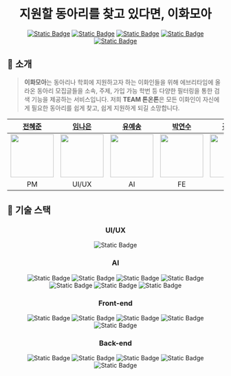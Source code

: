 <div align="center">
  
  # 지원할 동아리를 찾고 있다면, 이화모아
  <a href="https://team-tone-on-tone.notion.site/TEAM-fa4c2999a3ae4ab3acfcac4ef37e5262?pvs=74">![Static Badge](https://img.shields.io/badge/Notion-%23000000?style=for-the-badge&logo=notion&logoColor=white)</a>
  <a href="https://team-tone-on-tone.notion.site/cd783e93da7a4daf9d964a6b13a7bae8?v=8ad772c8f1c54b2cbfdd24e950f2aeef">![Static Badge](https://img.shields.io/badge/%ED%9A%8C%EC%9D%98%EB%A1%9D-%2300B295?style=for-the-badge)</a>
  <a href="https://docs.google.com/spreadsheets/d/1NQNVNIqZIxmdE8fUVJMCxag1gmKClhpjbpHTTpKZlcU/edit#gid=0">![Static Badge](https://img.shields.io/badge/%F0%9F%93%84%20API%20%EB%AA%85%EC%84%B8%EC%84%9C-%23064789?style=for-the-badge)</a>
  <a href="https://www.figma.com/file/i6DhFln34F191P3qyYYBoU/와이어프레임-작업?type=design&node-id=0-1&mode=design&t=UA5RvhmlVs60T8Nj-0">![Static Badge](https://img.shields.io/badge/Figma-%23F24E1E?style=for-the-badge&logo=figma&logoColor=white)</a>
  <a href="">![Static Badge](https://img.shields.io/badge/%EC%9D%B4%ED%99%94%EB%AA%A8%EC%95%84%20EWHAMOA-%2316A085?style=for-the-badge)</a>

</div>

## 🌱 소개
> **이화모아**는 동아리나 학회에 지원하고자 하는 이화인들을 위해 에브리타임에 올라온 동아리 모집글들을 소속, 주제, 가입 가능 학번 등 다양한 필터링을 통한 검색 기능을 제공하는 서비스입니다. 저희 **TEAM 톤온톤**은 모든 이화인이 자신에게 필요한 동아리를 쉽게 찾고, 쉽게 지원하게 되길 소망합니다.
<div align="center">
  
  |[전혜준](https://github.com/jhjjesus)|[임나은](https://github.com/eunkr82)|[유예송](https://github.com/pipiyuye)|[박연수](https://github.com/piaoyanxiu)|[김겨레](https://github.com/gyesswhat)|
  |:---:|:---:|:---:|:---:|:---:|
  |<img src="https://ifh.cc/g/7pbbTJ.jpg" width="100"/>|<img src="https://avatars.githubusercontent.com/u/122524310?v=4" width="100"/>|<img src="https://avatars.githubusercontent.com/u/128354796?v=4" width="100">|<img src="https://avatars.githubusercontent.com/u/135508811?v=4" width="100"/>|<img src="https://avatars.githubusercontent.com/u/141820077?v=4" width="100"/>|
  |PM|UI/UX|AI|FE|BE|
</div>

## 🧩 기술 스택
<div align="center">

  ### UI/UX
  ![Static Badge](https://img.shields.io/badge/Figma-%23F24E1E?style=for-the-badge&logo=figma&logoColor=white)
  <!-- ![Static Badge](https://img.shields.io/badge/HTML-%23E34F26?style=for-the-badge&logo=html5&logoColor=white)
  ![Static Badge](https://img.shields.io/badge/CSS-%231572B6?style=for-the-badge&logo=css3&logoColor=white)
  ![Static Badge](https://img.shields.io/badge/javascript-%23F7DF1E?style=for-the-badge&logo=javascript&logoColor=black)
  ![Static Badge](https://img.shields.io/badge/ANGULAR-%230F0F11?style=for-the-badge&logo=ANGULAR&logoColor=white) -->
  
  ### AI
  ![Static Badge](https://img.shields.io/badge/python-%233776AB?style=for-the-badge&logo=python&logoColor=white)
  ![Static Badge](https://img.shields.io/badge/c%2B%2B-%2300599C?style=for-the-badge&logo=cplusplus&logoColor=white)
  ![Static Badge](https://img.shields.io/badge/PyTorch-%23EE4C2C?style=for-the-badge&logo=PyTorch&logoColor=white)
  ![Static Badge](https://img.shields.io/badge/keras-%23D00000?style=for-the-badge&logo=keras&logoColor=white)
  ![Static Badge](https://img.shields.io/badge/tensorflow-%23FF6F00?style=for-the-badge&logo=tensorflow&logoColor=white)
  ![Static Badge](https://img.shields.io/badge/Pandas-%23150458?style=for-the-badge&logo=Pandas&logoColor=white)
  ![Static Badge](https://img.shields.io/badge/Matplotlib-%23000000?style=for-the-badge)
  
  ### Front-end
  ![Static Badge](https://img.shields.io/badge/HTML-%23E34F26?style=for-the-badge&logo=html5&logoColor=white)
  ![Static Badge](https://img.shields.io/badge/CSS-%231572B6?style=for-the-badge&logo=css3&logoColor=white)
  ![Static Badge](https://img.shields.io/badge/javascript-%23F7DF1E?style=for-the-badge&logo=javascript&logoColor=black)
  ![Static Badge](https://img.shields.io/badge/REACT-%2361DAFB?style=for-the-badge&logo=react&logoColor=black) 
  ![Static Badge](https://img.shields.io/badge/vercel-%23000000?style=for-the-badge&logo=Vercel&logoColor=white)

  ### Back-end
  ![Static Badge](https://img.shields.io/badge/SPRING%20BOOT-%236DB33F?style=for-the-badge&logo=springboot&logoColor=white)
  ![Static Badge](https://img.shields.io/badge/SPRING%20security-%236DB33F?style=for-the-badge&logo=springsecurity&logoColor=white)
  ![Static Badge](https://img.shields.io/badge/mysql-%234479A1?style=for-the-badge&logo=mysql&logoColor=white)
  ![Static Badge](https://img.shields.io/badge/amazon%20ec2-%23FF9900?style=for-the-badge&logo=amazonec2&logoColor=white)
  ![Static Badge](https://img.shields.io/badge/amazon%20rds-%23527FFF?style=for-the-badge&logo=amazonrds&logoColor=white)
  
</div>
<br>

<!-- ## 🎨 Color Scheme -->
